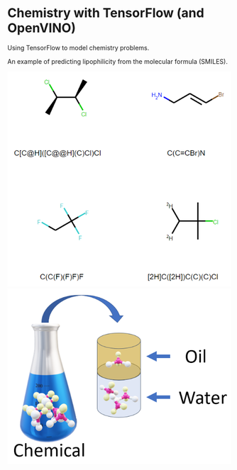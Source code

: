 # Chemistry with TensorFlow (and OpenVINO)
Using TensorFlow to model chemistry problems.

An example of predicting lipophilicity from the molecular formula (SMILES).

![smiles](molecules.png)
![chemistry](logP.png)
